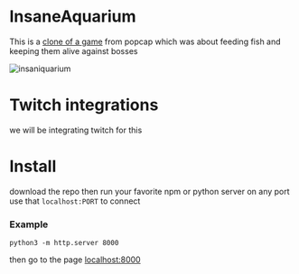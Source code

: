 # InsaneAquarium
This is a [clone of a game](https://store.steampowered.com/app/3320/Insaniquarium_Deluxe/) from popcap which was about feeding fish and keeping them alive against bosses

![insaniquarium](https://github.com/user-attachments/assets/c261c302-4f58-4fbf-9c95-1f95c060d081)

# Twitch integrations
we will be integrating twitch for this

# Install
download the repo
then run your favorite npm or python server on any port
use that `localhost:PORT` to connect

### Example
`python3 -m http.server 8000`


then go to the page [localhost:8000](http://localhost:8000/)
